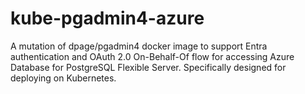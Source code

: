 # kube-pgadmin4-azure
A mutation of dpage/pgadmin4 docker image to support Entra authentication and OAuth 2.0 On-Behalf-Of flow for accessing Azure Database for PostgreSQL Flexible Server.  Specifically designed for deploying on Kubernetes.
